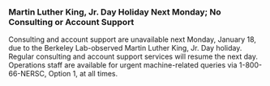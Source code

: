 ### Martin Luther King, Jr. Day Holiday Next Monday; No Consulting or Account Support

Consulting and account support are unavailable next Monday, January 18, due
to the Berkeley Lab-observed Martin Luther King, Jr. Day holiday. Regular 
consulting and account support services will resume the next day. Operations 
staff are available for urgent machine-related queries via 1-800-66-NERSC, 
Option 1, at all times.
